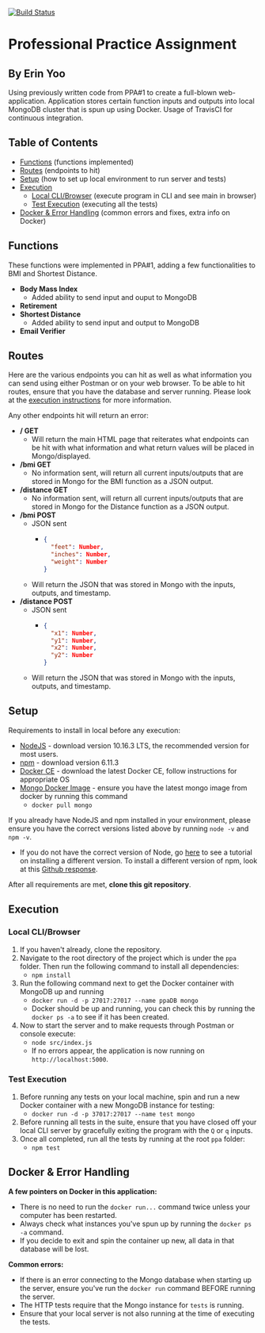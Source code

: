 [![Build Status](https://travis-ci.org/erinyoo/ppa.svg?branch=master)](https://travis-ci.org/erinyoo/ppa)
# Professional Practice Assignment
## By Erin Yoo
Using previously written code from PPA#1 to create a full-blown web-application. Application stores certain function inputs and outputs into local MongoDB cluster that is spun up using Docker. Usage of TravisCI for continuous integration.

## Table of Contents
 - [Functions](https://github.com/erinyoo/ppa#functions) (functions implemented)
 - [Routes](https://github.com/erinyoo/ppa#routes) (endpoints to hit)
 - [Setup](https://github.com/erinyoo/ppa#setup) (how to set up local environment to run server and tests)
 - [Execution](https://github.com/erinyoo/ppa#execution)
   - [Local CLI/Browser](https://github.com/erinyoo/ppa#local-clibrowser) (execute program in CLI and see main in browser)
   - [Test Execution](https://github.com/erinyoo/ppa#test-execution) (executing all the tests)
- [Docker & Error Handling](https://github.com/erinyoo/ppa#docker--error-handling) (common errors and fixes, extra info on Docker)

## Functions
These functions were implemented in PPA#1, adding a few functionalities to BMI and Shortest Distance.
 - **Body Mass Index**
   - Added ability to send input and ouput to MongoDB
 - **Retirement**
 - **Shortest Distance**
   - Added ability to send input and output to MongoDB
 - **Email Verifier**

## Routes
Here are the various endpoints you can hit as well as what information you can send using either Postman or on your web browser. To be able to hit routes, ensure that you have the database and server running. Please look at the [execution instructions](https://github.com/erinyoo/ppa#execution) for more information.

 Any other endpoints hit will return an error:
  - **/ GET**
    - Will return the main HTML page that reiterates what endpoints can be hit with what information and what return values will be placed in Mongo/displayed.
  - **/bmi GET**
    - No information sent, will return all current inputs/outputs that are stored in Mongo for the BMI function as a JSON output.
  - **/distance GET**
    - No information sent, will return all current inputs/outputs that are stored in Mongo for the Distance function as a JSON output.
  - **/bmi POST**
    - JSON sent
      - ```json
        {
          "feet": Number,
          "inches": Number,
          "weight": Number
        }
        ```
    - Will return the JSON that was stored in Mongo with the inputs, outputs, and timestamp.
  - **/distance POST**
    - JSON sent
      - ```json
        {
          "x1": Number,
          "y1": Number,
          "x2": Number,
          "y2": Number
        }
        ```
    - Will return the JSON that was stored in Mongo with the inputs, outputs, and timestamp.

## Setup
Requirements to install in local before any execution:
 - [NodeJS](https://nodejs.org/en/) - download version 10.16.3 LTS, the recommended version for most users.
 - [npm](https://www.npmjs.com/get-npm) - download version 6.11.3
 - [Docker CE](https://docs.docker.com/v17.09/engine/installation) - download the latest Docker CE, follow instructions for appropriate OS
 - [Mongo Docker Image](https://hub.docker.com/_/mongo) - ensure you have the latest mongo image from docker by running this command
   - `docker pull mongo`

If you already have NodeJS and npm installed in your environment, please ensure you have the correct versions listed above by running `node -v` and `npm -v`.

 - If you do not have the correct version of Node, go [here](https://www.hostingadvice.com/how-to/update-node-js-latest-version/) to see a tutorial on installing a different version. To install a different version of npm, look at this [Github response](https://github.com/tj/n/issues/484).

After all requirements are met, **clone this git repository**.

## Execution
### Local CLI/Browser
  1. If you haven't already, clone the repository.
  2. Navigate to the root directory of the project which is under the `ppa` folder. Then run the following command to install all dependencies:
     - `npm install`
  3. Run the following command next to get the Docker container with MongoDB up and running
     - `docker run -d -p 27017:27017 --name ppaDB mongo`
     - Docker should be up and running, you can check this by running the `docker ps -a` to see if it has been created.
  4. Now to start the server and to make requests through Postman or console execute:
     - `node src/index.js`
     - If no errors appear, the application is now running on `http://localhost:5000`.

### Test Execution
  1. Before running any tests on your local machine, spin and run a new Docker container with a new MongoDB instance for testing:
     - `docker run -d -p 37017:27017 --name test mongo`
  2. Before running all tests in the suite, ensure that you have closed off your local CLI server by gracefully exiting the program with the `Q` or `q` inputs.
  3. Once all completed, run all the tests by running at the root `ppa` folder:
     - `npm test`

## Docker & Error Handling
**A few pointers on Docker in this application:**
  - There is no need to run the `docker run...` command twice unless your computer has been restarted.
  - Always check what instances you've spun up by running the `docker ps -a` command.
  - If you decide to exit and spin the container up new, all data in that database will be lost.

**Common errors:**
  - If there is an error connecting to the Mongo database when starting up the server, ensure you've run the `docker run` command BEFORE running the server.
  - The HTTP tests require that the Mongo instance for `tests` is running.
  - Ensure that your local server is not also running at the time of executing the tests.
